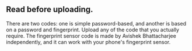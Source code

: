 ## Read before uploading.
There are two codes: one is simple password-based, and another is based on a password and fingerprint. Upload any of the code that you actually require. The fingerprint sensor code is made by Avishek Bhattacharjee independently, and it can work with your phone's fingerprint sensor.
